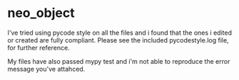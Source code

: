 # neo_object
I've tried using pycode style on all the files and i found that the ones i edited or created are fully compliant.
Please see the included pycodestyle.log file, for further reference.

My files have also passed mypy test and i'm not able to reproduce the error message you've attahced.

